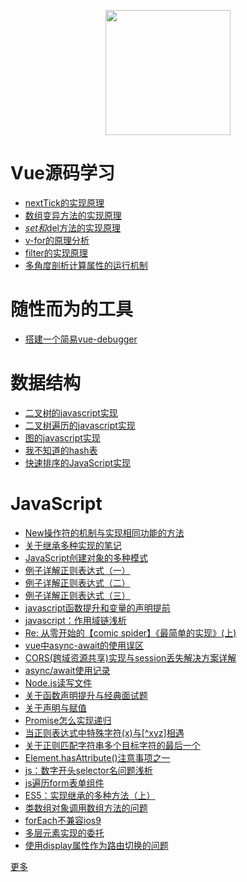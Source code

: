 <p align="center">
  <img height="200" src="https://sdtimes.com/wp-content/uploads/2014/11/1126.sdt-github.png"/>
</p>

# Vue源码学习

- [nextTick的实现原理](docs/vue-analysis/nextTick实现原理.md)
- [数组变异方法的实现原理](docs/vue-analysis/数组变异方法的实现原理.md)
- [$set和$del方法的实现原理](docs/vue-analysis/$set和$del方法的实现原理.md)
- [v-for的原理分析](docs/vue-analysis/v-for的原理分析.md)
- [filter的实现原理](docs/vue-analysis/filter的实现原理.md)
- [多角度剖析计算属性的运行机制](docs/vue-analysis/多角度剖析计算属性的运行机制.md)

# 随性而为的工具

- [搭建一个简易vue-debugger](docs/tools/搭建一个简易vue-debugger.md)

# 数据结构

- [二叉树的javascript实现](docs/data-structure/二叉树的javascript实现.md)
- [二叉树遍历的javascript实现](docs/data-structure/二叉树遍历的javascript实现.md)
- [图的javascript实现](docs/data-structure/图的javascript实现.md)
- [我不知道的hash表](docs/data-structure/我不知道的hash表.md)
- [快速排序的JavaScript实现](docs/data-structure/快速排序的JavaScript实现.md)


# JavaScript

- [New操作符的机制与实现相同功能的方法](docs/js-basic/New操作符的机制与实现相同功能的方法.md)
- [关于继承多种实现的笔记](docs/js-basic/关于继承多种实现的笔记.md)
- [JavaScript创建对象的多种模式](docs/js-basic/JavaScript创建对象的多种模式.md)
- [例子详解正则表达式（一）](https://github.com/isaaxite/blog/issues/242)
- [例子详解正则表达式（二）](https://github.com/isaaxite/blog/issues/241)
- [例子详解正则表达式（三）](https://github.com/isaaxite/blog/issues/239)
- [javascript函数提升和变量的声明提前](docs/js-basic/javascript函数提升和变量的声明提前.md)
- [javascript：作用域链浅析](https://github.com/isaaxite/blog/issues/232)
- [Re: 从零开始的【comic spider】《最简单的实现》(上)](https://github.com/isaaxite/blog/issues/226)
- [vue中async-await的使用误区](https://github.com/isaaxite/blog/issues/216)
- [CORS(跨域资源共享)实现与session丢失解决方案详解](https://github.com/isaaxite/blog/issues/215)
- [async/await使用记录](https://github.com/isaaxite/blog/issues/209)
- [Node.js读写文件](https://github.com/isaaxite/blog/issues/179)
- [关于函数声明提升与经典面试题](https://github.com/isaaxite/blog/issues/162)
- [关于声明与赋值](https://github.com/isaaxite/blog/issues/161)
- [Promise怎么实现递归](https://github.com/isaaxite/blog/issues/151)
- [当正则表达式中特殊字符(x)与[^xyz]相遇](https://github.com/isaaxite/blog/issues/114)
- [关于正则匹配字符串多个目标字符的最后一个](https://github.com/isaaxite/blog/issues/112)
- [Element.hasAttribute()注意事项之一](https://github.com/isaaxite/blog/issues/109)
- [js：数字开头selector名问题浅析](https://github.com/isaaxite/blog/issues/105)
- [js遍历form表单组件](https://github.com/isaaxite/blog/issues/104)
- [ES5：实现继承的多种方法（上）](https://github.com/isaaxite/blog/issues/103)
- [类数组对象调用数组方法的问题](https://github.com/isaaxite/blog/issues/94)
- [forEach不兼容ios9](https://github.com/isaaxite/blog/issues/90)
- [多层元素实现的委托](https://github.com/isaaxite/blog/issues/89)
- [使用display属性作为路由切换的问题](https://github.com/isaaxite/blog/issues/86)

[更多](https://github.com/isaaxite/blog/issues)

